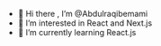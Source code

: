 - 👋 Hi there , I’m @Abdulraqibemami
- 👀 I’m interested in React and Next.js
- 🌱 I’m currently learning React.js

<!---
Abdulraqibemami1/Abdulraqibemami1 is a ✨ special ✨ repository because its `README.md` (this file) appears on your GitHub profile.
You can click the Preview link to take a look at your changes.
--->
